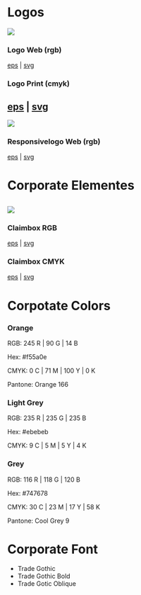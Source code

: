 # Logos

![](https://github.com/matthiasmeierkoch/internezzo-ci-cd/blob/master/Logos/internezzo/internezzo_logo_rgb.png)



### Logo Web (rgb)
[eps](https://github.com/matthiasmeierkoch/CI/blob/master/Logos/internezzo/internezzo_logo_rgb.eps) | [svg](https://github.com/matthiasmeierkoch/CI/blob/master/Logos/internezzo/internezzo_logo_rgb.svg)

### Logo Print (cmyk)
[eps](https://github.com/matthiasmeierkoch/CI/blob/master/Logos/internezzo/internezzo_logo_cmyk.eps) | [svg](https://github.com/matthiasmeierkoch/CI/blob/master/Logos/internezzo/internezzo_logo_cmyk.svg)
---
![](https://github.com/matthiasmeierkoch/internezzo-ci-cd/blob/master/Logos/internezzo/symbol_rgb.png)

### Responsivelogo Web (rgb)


[eps](https://github.com/matthiasmeierkoch/CI/blob/master/Logos/internezzo/symbol_rgb.eps) | [svg](https://github.com/matthiasmeierkoch/CI/blob/master/Logos/internezzo/symbol_rgb.svg)


# Corporate Elementes

![](https://github.com/matthiasmeierkoch/internezzo-ci-cd/blob/master/Logos/internezzo/claim_rgb.png)
---
### Claimbox RGB



[eps](https://github.com/matthiasmeierkoch/CI/blob/master/Logos/internezzo/claim_rgb.eps) | [svg](https://github.com/matthiasmeierkoch/CI/blob/master/Logos/internezzo/claim_rgb.svg)

### Claimbox CMYK
[eps](https://github.com/matthiasmeierkoch/CI/blob/master/Logos/internezzo/claim_cmyk.eps) | [svg](https://github.com/matthiasmeierkoch/CI/blob/master/Logos/internezzo/claim_cmyk.svg)

# Corpotate Colors
### Orange

RGB: 245 R | 90 G | 14 B

Hex: #f55a0e

CMYK: 0 C | 71 M | 100 Y | 0 K

Pantone: Orange 166

### Light Grey
RGB: 235 R | 235 G | 235 B

Hex: #ebebeb

CMYK: 9 C | 5 M | 5 Y | 4 K

### Grey
RGB: 116 R | 118 G | 120 B

Hex: #747678

CMYK: 30 C | 23 M | 17 Y | 58 K

Pantone: Cool Grey 9 

# Corporate Font
* Trade Gothic
* Trade Gothic Bold
* Trade Gotic Oblique

